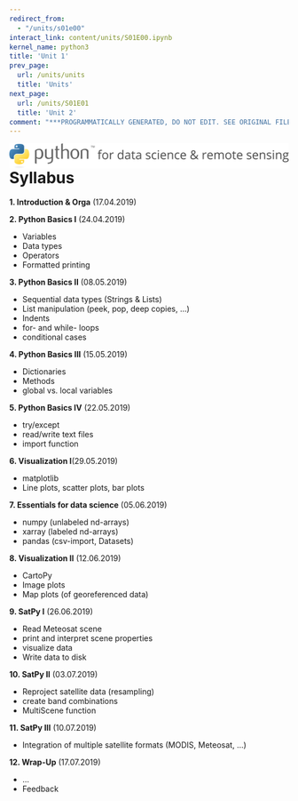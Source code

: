 ```yaml
---
redirect_from:
  - "/units/s01e00"
interact_link: content/units/S01E00.ipynb
kernel_name: python3
title: 'Unit 1'
prev_page:
  url: /units/units
  title: 'Units'
next_page:
  url: /units/S01E01
  title: 'Unit 2'
comment: "***PROGRAMMATICALLY GENERATED, DO NOT EDIT. SEE ORIGINAL FILES IN /content***"
---
```


<img src="images/header.png" style="float: left"  width="800">

# Syllabus

**1. Introduction & Orga** (17.04.2019)

**2. Python Basics I** (24.04.2019)
- Variables
- Data types
- Operators
- Formatted printing
    
**3. Python Basics II** (08.05.2019)
- Sequential data types (Strings & Lists)
- List manipulation (peek, pop, deep copies, ...)
- Indents
- for- and while- loops
- conditional cases

**4. Python Basics III** (15.05.2019)
- Dictionaries
- Methods
- global vs. local variables

**5. Python Basics IV** (22.05.2019)
- try/except
- read/write text files
- import function

**6. Visualization I**(29.05.2019)
- matplotlib
- Line plots, scatter plots, bar plots 

**7. Essentials for data science** (05.06.2019)
- numpy  (unlabeled nd-arrays)
- xarray (labeled nd-arrays)
- pandas (csv-import, Datasets)

**8. Visualization II** (12.06.2019)
- CartoPy
- Image plots
- Map plots (of georeferenced data)

**9. SatPy I** (26.06.2019)
- Read Meteosat scene
- print and interpret scene properties
- visualize data
- Write data to disk

**10. SatPy II** (03.07.2019)
- Reproject satellite data (resampling)
- create band combinations
- MultiScene function

**11. SatPy III** (10.07.2019)
- Integration of multiple satellite formats (MODIS, Meteosat, ...)

**12. Wrap-Up** (17.07.2019)
- ...
- Feedback
